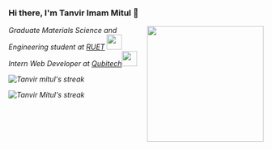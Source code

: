 ### Hi there, I'm Tanvir Imam Mitul 👋
<img align='right' src="https://media.giphy.com/media/lq4OYg1yffhDdrnL39/giphy.gif" width="230">
<p><em>Graduate Materials Science and Engineering student at <a href="https://www.ruet.ac.bd/">RUET</a> <img src="https://media.giphy.com/media/fYSnHlufseco8Fh93Z/giphy.gif" width="30">
 </br> Intern Web Developer at <a href="https://qubitechbd.com/"> Qubitech</a><img src="https://media.giphy.com/media/WUlplcMpOCEmTGBtBW/giphy.gif" width="30"> 
 </br></p>
<p> <img align = "center" src="https://github-readme-stats.vercel.app/api?username=tanvirim&show_icons=true&theme=radical" alt="Tanvir mitul's streak" /> </p>

<p><img align="center" src="https://github-readme-streak-stats.herokuapp.com/?user=tanvirim&theme=radical" alt="Tanvir Mitul's streak" /> </p>
